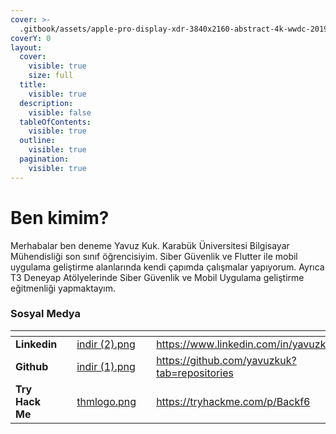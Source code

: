```yaml
---
cover: >-
  .gitbook/assets/apple-pro-display-xdr-3840x2160-abstract-4k-wwdc-2019-21619.jpg
coverY: 0
layout:
  cover:
    visible: true
    size: full
  title:
    visible: true
  description:
    visible: false
  tableOfContents:
    visible: true
  outline:
    visible: true
  pagination:
    visible: true
---
```


# Ben kimim?

Merhabalar ben deneme Yavuz Kuk. Karabük Üniversitesi Bilgisayar Mühendisliği son sınıf öğrencisiyim. Siber Güvenlik ve  Flutter ile mobil uygulama geliştirme alanlarında kendi çapımda çalışmalar yapıyorum. Ayrıca T3 Deneyap Atölyelerinde Siber Güvenlik ve Mobil Uygulama geliştirme eğitmenliği yapmaktayım.

### Sosyal Medya

<table data-view="cards"><thead><tr><th></th><th></th><th data-hidden data-card-cover data-type="files"></th><th data-hidden></th><th data-hidden data-card-target data-type="content-ref"></th></tr></thead><tbody><tr><td><strong>Linkedin</strong></td><td></td><td><a href=".gitbook/assets/linkedin.png">indir (2).png</a></td><td></td><td><a href="https://www.linkedin.com/in/yavuzkuk/">https://www.linkedin.com/in/yavuzkuk/</a></td></tr><tr><td><strong>Github</strong></td><td></td><td><a href=".gitbook/assets/github.png">indir (1).png</a></td><td></td><td><a href="https://github.com/yavuzkuk?tab=repositories">https://github.com/yavuzkuk?tab=repositories</a></td></tr><tr><td><strong>Try Hack Me</strong></td><td></td><td><a href=".gitbook/assets/thmlogo.png">thmlogo.png</a></td><td></td><td><a href="https://tryhackme.com/p/Backf6">https://tryhackme.com/p/Backf6</a></td></tr></tbody></table>

